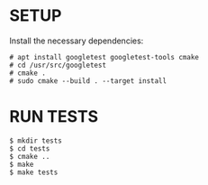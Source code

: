 # SETUP

Install the necessary dependencies:

```
# apt install googletest googletest-tools cmake
# cd /usr/src/googletest
# cmake .
# sudo cmake --build . --target install
```

# RUN TESTS

```
$ mkdir tests
$ cd tests
$ cmake ..
$ make
$ make tests
```
